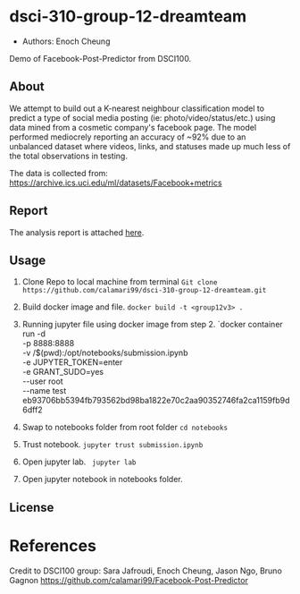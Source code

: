 # dsci-310-group-12-dreamteam
- Authors: Enoch Cheung

Demo of Facebook-Post-Predictor from DSCI100.

## About
We attempt to build out a K-nearest neighbour classification model to predict a type of social media posting (ie: photo/video/status/etc.) using data mined from a cosmetic company's facebook page. The model performed mediocrely reporting an accuracy of ~92% due to an unbalanced dataset where videos, links, and statuses made up much less of the total observations in testing. 

The data is collected from: https://archive.ics.uci.edu/ml/datasets/Facebook+metrics

## Report
The analysis report is attached [here](https://github.com/calamari99/Facebook-Post-Predictor/blob/main/submission.ipynb).

## Usage

1. Clone Repo to local machine from terminal
`Git clone https://github.com/calamari99/dsci-310-group-12-dreamteam.git`

2. Build docker image and file.
`docker build -t <group12v3> .`

3. Running jupyter file using docker image from step 2.
`docker container run -d \
    -p 8888:8888   \
    -v /$(pwd):/opt/notebooks/submission.ipynb \
    -e JUPYTER_TOKEN=enter \
    -e GRANT_SUDO=yes \
    --user root \
    --name test  \
    eb93706bb5394fb793562bd98ba1822e70c2aa90352746fa2ca1159fb9d6dff2

<!-- `docker container run -d -p 8888:8888 -e JUPYTER_TOKEN=enter -e GRANT_SUDO=yes --user root --name test  –<dockerimage>` -->

4. Swap to notebooks folder from root folder
`cd notebooks`

5. Trust notebook.
`jupyter trust submission.ipynb`

6. Open jupyter lab.
` jupyter lab`

7. Open jupyter notebook in notebooks folder.


## License

# References
Credit to DSCI100 group: Sara Jafroudi, Enoch Cheung, Jason Ngo, Bruno Gagnon
https://github.com/calamari99/Facebook-Post-Predictor
